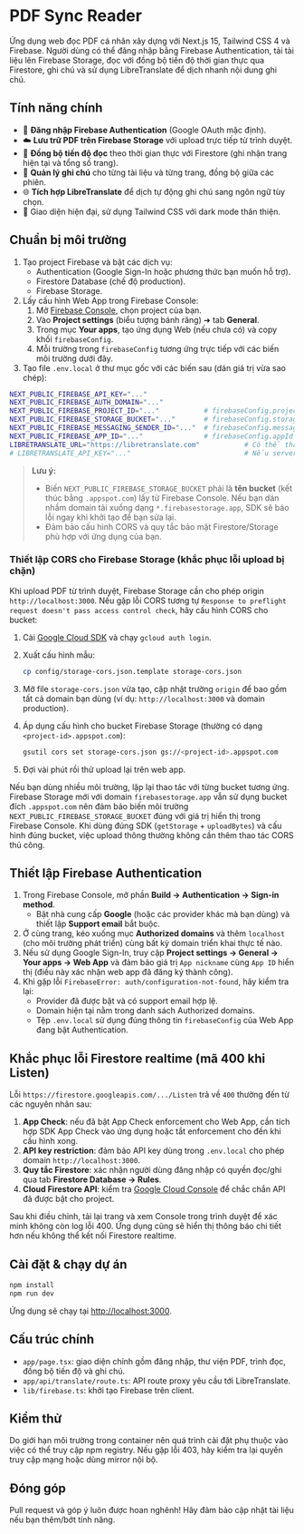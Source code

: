 # PDF Sync Reader

Ứng dụng web đọc PDF cá nhân xây dựng với Next.js 15, Tailwind CSS 4 và Firebase. Người dùng có thể đăng nhập bằng Firebase Authentication, tải tài liệu lên Firebase Storage, đọc với đồng bộ tiến độ thời gian thực qua Firestore, ghi chú và sử dụng LibreTranslate để dịch nhanh nội dung ghi chú.

## Tính năng chính

- 🔐 **Đăng nhập Firebase Authentication** (Google OAuth mặc định).
- ☁️ **Lưu trữ PDF trên Firebase Storage** với upload trực tiếp từ trình duyệt.
- 🔄 **Đồng bộ tiến độ đọc** theo thời gian thực với Firestore (ghi nhận trang hiện tại và tổng số trang).
- 📝 **Quản lý ghi chú** cho từng tài liệu và từng trang, đồng bộ giữa các phiên.
- 🌐 **Tích hợp LibreTranslate** để dịch tự động ghi chú sang ngôn ngữ tùy chọn.
- 🎯 Giao diện hiện đại, sử dụng Tailwind CSS với dark mode thân thiện.

## Chuẩn bị môi trường

1. Tạo project Firebase và bật các dịch vụ:
   - Authentication (Google Sign-In hoặc phương thức bạn muốn hỗ trợ).
   - Firestore Database (chế độ production).
   - Firebase Storage.
2. Lấy cấu hình Web App trong Firebase Console:
   1. Mở [Firebase Console](https://console.firebase.google.com/), chọn project của bạn.
   2. Vào **Project settings** (biểu tượng bánh răng) ➜ tab **General**.
   3. Trong mục **Your apps**, tạo ứng dụng Web (nếu chưa có) và copy khối `firebaseConfig`.
   4. Mỗi trường trong `firebaseConfig` tương ứng trực tiếp với các biến môi trường dưới đây.
3. Tạo file `.env.local` ở thư mục gốc với các biến sau (dán giá trị vừa sao chép):

```bash
NEXT_PUBLIC_FIREBASE_API_KEY="..."
NEXT_PUBLIC_FIREBASE_AUTH_DOMAIN="..."
NEXT_PUBLIC_FIREBASE_PROJECT_ID="..."           # firebaseConfig.projectId
NEXT_PUBLIC_FIREBASE_STORAGE_BUCKET="..."       # firebaseConfig.storageBucket (ví dụ: pdfeader-8d28b.appspot.com)
NEXT_PUBLIC_FIREBASE_MESSAGING_SENDER_ID="..."  # firebaseConfig.messagingSenderId
NEXT_PUBLIC_FIREBASE_APP_ID="..."               # firebaseConfig.appId
LIBRETRANSLATE_URL="https://libretranslate.com"           # Có thể thay bằng self-host
# LIBRETRANSLATE_API_KEY="..."                            # Nếu server yêu cầu API key
```

> **Lưu ý:**
> - Biến `NEXT_PUBLIC_FIREBASE_STORAGE_BUCKET` phải là **tên bucket** (kết thúc bằng `.appspot.com`) lấy từ Firebase Console.
>   Nếu bạn dán nhầm domain tải xuống dạng `*.firebasestorage.app`, SDK sẽ báo lỗi ngay khi khởi tạo để bạn sửa lại.
> - Đảm bảo cấu hình CORS và quy tắc bảo mật Firestore/Storage phù hợp với ứng dụng của bạn.

### Thiết lập CORS cho Firebase Storage (khắc phục lỗi upload bị chặn)

Khi upload PDF từ trình duyệt, Firebase Storage cần cho phép origin `http://localhost:3000`. Nếu gặp lỗi CORS tương tự
`Response to preflight request doesn't pass access control check`, hãy cấu hình CORS cho bucket:

1. Cài [Google Cloud SDK](https://cloud.google.com/sdk/docs/install) và chạy `gcloud auth login`.
2. Xuất cấu hình mẫu:

   ```bash
   cp config/storage-cors.json.template storage-cors.json
   ```

3. Mở file `storage-cors.json` vừa tạo, cập nhật trường `origin` để bao gồm tất cả domain bạn dùng (ví dụ: `http://localhost:3000`
   và domain production).
4. Áp dụng cấu hình cho bucket Firebase Storage (thường có dạng `<project-id>.appspot.com`):

   ```bash
   gsutil cors set storage-cors.json gs://<project-id>.appspot.com
   ```

5. Đợi vài phút rồi thử upload lại trên web app.

Nếu bạn dùng nhiều môi trường, lặp lại thao tác với từng bucket tương ứng. Firebase Storage mới với domain
`firebasestorage.app` vẫn sử dụng bucket đích `.appspot.com` nên đảm bảo biến môi trường `NEXT_PUBLIC_FIREBASE_STORAGE_BUCKET`
đúng với giá trị hiển thị trong Firebase Console. Khi dùng đúng SDK (`getStorage` + `uploadBytes`) và cấu hình đúng bucket,
việc upload thông thường không cần thêm thao tác CORS thủ công.

## Thiết lập Firebase Authentication

1. Trong Firebase Console, mở phần **Build → Authentication → Sign-in method**.
   - Bật nhà cung cấp **Google** (hoặc các provider khác mà bạn dùng) và thiết lập **Support email** bắt buộc.
2. Ở cùng trang, kéo xuống mục **Authorized domains** và thêm `localhost` (cho môi trường phát triển) cùng bất kỳ domain triển khai thực tế nào.
3. Nếu sử dụng Google Sign-In, truy cập **Project settings → General → Your apps → Web App** và đảm bảo giá trị `App nickname` cùng `App ID` hiển thị (điều này xác nhận web app đã đăng ký thành công).
4. Khi gặp lỗi `FirebaseError: auth/configuration-not-found`, hãy kiểm tra lại:
   - Provider đã được bật và có support email hợp lệ.
   - Domain hiện tại nằm trong danh sách Authorized domains.
   - Tệp `.env.local` sử dụng đúng thông tin `firebaseConfig` của Web App đang bật Authentication.

## Khắc phục lỗi Firestore realtime (mã 400 khi Listen)

Lỗi `https://firestore.googleapis.com/.../Listen` trả về `400` thường đến từ các nguyên nhân sau:

1. **App Check**: nếu đã bật App Check enforcement cho Web App, cần tích hợp SDK App Check vào ứng dụng hoặc tắt enforcement cho
   đến khi cấu hình xong.
2. **API key restriction**: đảm bảo API key dùng trong `.env.local` cho phép domain `http://localhost:3000`.
3. **Quy tắc Firestore**: xác nhận người dùng đăng nhập có quyền đọc/ghi qua tab **Firestore Database → Rules**.
4. **Cloud Firestore API**: kiểm tra [Google Cloud Console](https://console.cloud.google.com/apis/library/firestore.googleapis.com)
   để chắc chắn API đã được bật cho project.

Sau khi điều chỉnh, tải lại trang và xem Console trong trình duyệt để xác minh không còn log lỗi 400. Ứng dụng cũng sẽ hiển thị
thông báo chi tiết hơn nếu không thể kết nối Firestore realtime.

## Cài đặt & chạy dự án

```bash
npm install
npm run dev
```

Ứng dụng sẽ chạy tại [http://localhost:3000](http://localhost:3000).

## Cấu trúc chính

- `app/page.tsx`: giao diện chính gồm đăng nhập, thư viện PDF, trình đọc, đồng bộ tiến độ và ghi chú.
- `app/api/translate/route.ts`: API route proxy yêu cầu tới LibreTranslate.
- `lib/firebase.ts`: khởi tạo Firebase trên client.

## Kiểm thử

Do giới hạn môi trường trong container nên quá trình cài đặt phụ thuộc vào việc có thể truy cập npm registry. Nếu gặp lỗi 403, hãy kiểm tra lại quyền truy cập mạng hoặc dùng mirror nội bộ.

## Đóng góp

Pull request và góp ý luôn được hoan nghênh! Hãy đảm bảo cập nhật tài liệu nếu bạn thêm/bớt tính năng.
